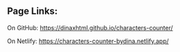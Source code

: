 Page Links:
--------------------

On GitHub:
https://dinaxhtml.github.io/characters-counter/

On Netlify:
https://characters-counter-bydina.netlify.app/
